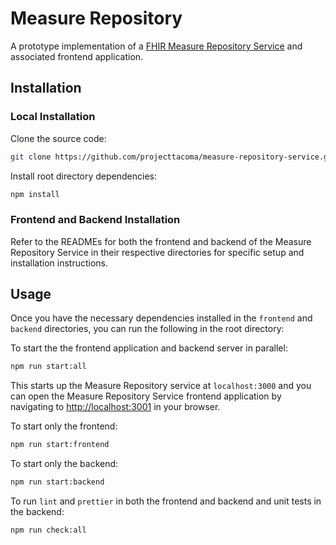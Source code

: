 # Measure Repository

A prototype implementation of a [FHIR Measure Repository Service](https://build.fhir.org/ig/HL7/cqf-measures/measure-repository-service.html) and associated frontend application.

## Installation

### Local Installation

Clone the source code:

```bash
git clone https://github.com/projecttacoma/measure-repository-service.git
```

Install root directory dependencies:

```bash
npm install
```

### Frontend and Backend Installation

Refer to the READMEs for both the frontend and backend of the Measure Repository Service in their respective directories for specific setup and installation instructions.

## Usage

Once you have the necessary dependencies installed in the `frontend` and `backend` directories, you can run the following in the root directory:

To start the the frontend application and backend server in parallel:

```bash
npm run start:all
```

This starts up the Measure Repository service at `localhost:3000` and you can open the Measure Repository Service frontend application by navigating to [http://localhost:3001](http://localhost:3001) in your browser.

To start only the frontend:

```bash
npm run start:frontend
```

To start only the backend:

```bash
npm run start:backend
```

To run `lint` and `prettier` in both the frontend and backend and unit tests in the backend:

```bash
npm run check:all
```
